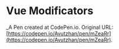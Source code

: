 # Vue Modificators
 _A Pen created at CodePen.io. Original URL: [https://codepen.io/Avutzhan/pen/mZeaRr](https://codepen.io/Avutzhan/pen/mZeaRr).

 